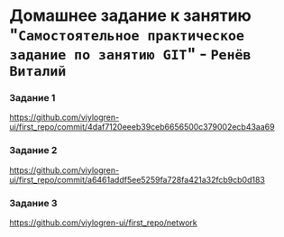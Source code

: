 # Домашнее задание к занятию "`Самостоятельное практическое задание по занятию GIT`" - `Ренёв Виталий`

### Задание 1
https://github.com/viylogren-ui/first_repo/commit/4daf7120eeeb39ceb6656500c379002ecb43aa69

### Задание 2

https://github.com/viylogren-ui/first_repo/commit/a6461addf5ee5259fa728fa421a32fcb9cb0d183


### Задание 3

https://github.com/viylogren-ui/first_repo/network
